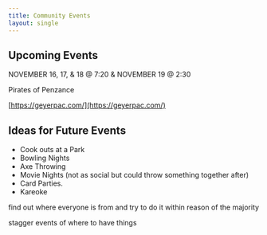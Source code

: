 ```yaml
---
title: Community Events
layout: single
---
```




## Upcoming Events

NOVEMBER 16, 17, & 18 @ 7:20 & NOVEMBER 19 @ 2:30

Pirates of Penzance

[https://geyerpac.com/](https://geyerpac.com/)

## Ideas for Future Events

- Cook outs at a Park
- Bowling Nights
- Axe Throwing
- Movie Nights (not as social but could throw something together after)
- Card Parties.
-  Kareoke

 find out where everyone is from and try to do it within reason of the majority 

 stagger events of where to have things